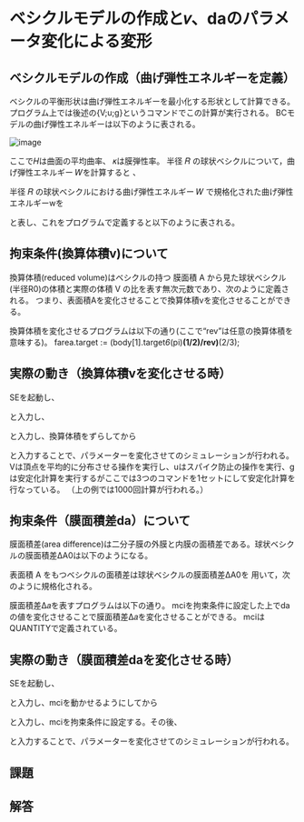 # ベシクルモデルの作成と𝑣、daのパラメータ変化による変形
## ベシクルモデルの作成（曲げ弾性エネルギーを定義）
ベシクルの平衡形状は曲げ弾性エネルギーを最小化する形状として計算できる。
プログラム上では後述の{V;u;g}というコマンドでこの計算が実行される。
BCモデルの曲げ弾性エネルギーは以下のように表される。

![image](https://user-images.githubusercontent.com/85602161/122736919-7a72e700-d2bb-11eb-9b42-de3d88f89644.png)


ここで𝐻は曲面の平均曲率、 𝜅は膜弾性率。
半径 𝑅 の球状ベシクルについて，曲げ弾性エネルギー 𝑊を計算すると 、

半径 𝑅 の球状ベシクルにおける曲げ弾性エネルギー 𝑊 で規格化された曲げ弾性エネルギーwを

と表し、これをプログラムで定義すると以下のように表される。





## 拘束条件(換算体積v)について
換算体積(reduced volume)はベシクルの持つ 膜面積 A から見た球状ベシクル(半径R0)の体積と実際の体積 V の比を表す無次元数であり、次のように定義される。
つまり、表面積Aを変化させることで換算体積vを変化させることができる。

換算体積を変化させるプログラムは以下の通り(ここで“rev”は任意の換算体積を意味する)。
farea.target := (body[1].target*6*(pi)**(1/2)/rev)**(2/3);

## 実際の動き（換算体積vを変化させる時）
SEを起動し、

と入力し、

と入力し、換算体積をずらしてから

と入力することで、パラメーターを変化させてのシミュレーションが行われる。Vは頂点を平均的に分布させる操作を実行し、uはスパイク防止の操作を実行、gは安定化計算を実行するがここでは3つのコマンドを1セットにして安定化計算を行なっている。
（上の例では1000回計算が行われる。）

## 拘束条件（膜面積差da）について
膜面積差(area difference)は二分子膜の外膜と内膜の面積差である。球状ベシクルの膜面積差ΔA0は以下のようになる。


表面積 A をもつベシクルの面積差は球状ベシクルの膜面積差ΔA0を
用いて，次のように規格化される。


膜面積差∆𝑎を表すプログラムは以下の通り。
mciを拘束条件に設定した上でdaの値を変化させることで膜面積差∆𝑎を変化させることができる。
mciはQUANTITYで定義されている。





## 実際の動き（膜面積差daを変化させる時）
SEを起動し、

と入力し、mciを動かせるようにしてから

と入力し、mciを拘束条件に設定する。その後、

と入力することで、パラメーターを変化させてのシミュレーションが行われる。

## 課題






## 解答
